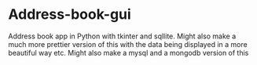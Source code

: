 # Address-book-gui
Address book app in Python with tkinter and sqllite.
Might also make a much more prettier version of this with the data being displayed in a more beautiful way etc.
Might also make a mysql and a mongodb version of this
